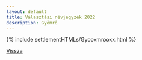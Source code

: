 ```yaml
---
layout: default
title: Választási névjegyzék 2022
description: Gyömrő
---
```


{% include settlementHTMLs/Gyooxmrooxx.html %}

[Vissza](./)